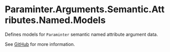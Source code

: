 # Paraminter.Arguments.Semantic.Attributes.Named.Models

Defines models for `Paraminter` semantic named attribute argument data.

See [GitHub](https://github.com/Paraminter/Paraminter.Arguments.Semantic.Attributes.Named) for more information.